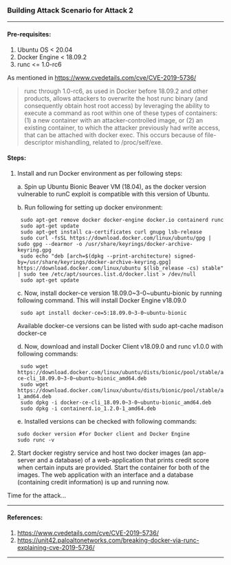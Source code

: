### Building Attack Scenario for Attack 2
---

#### Pre-requisites:

1. Ubuntu OS < 20.04
2. Docker Engine < 18.09.2
3. runc <= 1.0-rc6

As mentioned in https://www.cvedetails.com/cve/CVE-2019-5736/ 
>runc through 1.0-rc6, as used in Docker before 18.09.2 and other products, allows attackers to overwrite the host runc binary (and consequently obtain host root access) by leveraging the ability to execute a command as root within one of these types of containers: (1) a new container with an attacker-controlled image, or (2) an existing container, to which the attacker previously had write access, that can be attached with docker exec. This occurs because of file-descriptor mishandling, related to /proc/self/exe.
	
#### Steps:

1. Install and run Docker environment as per following steps:

    a. Spin up Ubuntu Bionic Beaver VM (18.04), as the docker version vulnerable to runC exploit is compatible with this version of Ubuntu.
  
    b. Run following for setting up docker environment:
	
        sudo apt-get remove docker docker-engine docker.io containerd runc
        sudo apt-get update
        sudo apt-get install ca-certificates curl gnupg lsb-release
        sudo curl -fsSL https://download.docker.com/linux/ubuntu/gpg | sudo gpg --dearmor -o /usr/share/keyrings/docker-archive-keyring.gpg
        sudo echo "deb [arch=$(dpkg --print-architecture) signed-by=/usr/share/keyrings/docker-archive-keyring.gpg] https://download.docker.com/linux/ubuntu $(lsb_release -cs) stable" | sudo tee /etc/apt/sources.list.d/docker.list > /dev/null
        sudo apt-get update
  
     c. Now, install docker-ce version 18.09.0~3-0~ubuntu-bionic by running following command. This will install Docker Engine v18.09.0
	
        sudo apt install docker-ce=5:18.09.0~3-0~ubuntu-bionic
		
	Available docker-ce versions can be listed with sudo apt-cache madison docker-ce
	
    d. Now, download and install Docker Client v18.09.0 and runc v1.0.0 with following commands:
	
        sudo wget https://download.docker.com/linux/ubuntu/dists/bionic/pool/stable/amd64/docker-ce-cli_18.09.0~3-0~ubuntu-bionic_amd64.deb
        sudo wget https://download.docker.com/linux/ubuntu/dists/bionic/pool/stable/amd64/containerd.io_1.2.0-1_amd64.deb
        sudo dpkg -i docker-ce-cli_18.09.0~3-0~ubuntu-bionic_amd64.deb
        sudo dpkg -i containerd.io_1.2.0-1_amd64.deb

    e. Installed versions can be checked with following commands:
	
       sudo docker version #for Docker client and Docker Engine
       sudo runc -v

2. Start docker registry service and host two docker images (an app-server and a database) of a web-application that prints credit score when certain inputs are provided. Start the container for both of the images. The web application with an interface and a database (containing credit information) is up and running now.

Time for the attack... 

---

#### References:

1. https://www.cvedetails.com/cve/CVE-2019-5736/
2. https://unit42.paloaltonetworks.com/breaking-docker-via-runc-explaining-cve-2019-5736/

---
